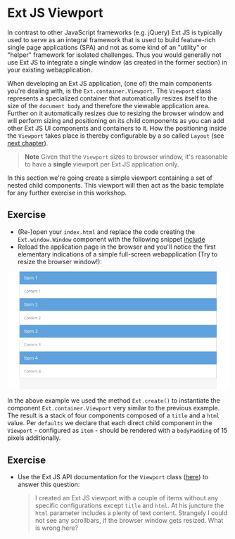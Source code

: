# Ext JS Viewport

In contrast to other JavaScript frameworks (e.g. jQuery) Ext JS is typically
used to serve as an integral framework that is used to build feature-rich single
page applications (SPA) and not as some kind of an "utility" or "helper"
framework for isolated challenges. Thus you would generally not use Ext JS to
integrate a single window (as created in the former section) in your existing
webapplication.

When developing an Ext JS application, (one of) the main components you're
dealing with, is the `Ext.container.Viewport`. The `Viewport` class represents a
specialized container that automatically resizes itself to the size of the
`document body` and therefore the viewable application area. Further on it
automatically resizes due to resizing the browser window and will perform sizing
and positioning on its child components as you can add other Ext JS UI components
and containers to it. How the positioning inside the `Viewport` takes place is
thereby configurable by a so called `Layout` (see [next chapter](../layouts/README.md)).

> **Note** Given that the `Viewport` sizes to browser window, it's reasonable to
           have a **single** viewport per Ext JS application only.

In this section we're going create a simple viewport containing a set of nested
child components. This viewport will then act as the basic template for any
further exercise in this workshop.

## Exercise

* (Re-)open your `index.html` and replace the code creating the `Ext.window.Window`
  component with the following snippet
  [include](../snippets/viewport-simple.js)
* Reload the application page in the browser and you'll notice the first
  elementary indications of a simple full-screen webapplication (Try to resize
  the browser window!):

![Simple viewport.](../assets/viewport-simple.png)

In the above example we used the method `Ext.create()` to instantiate the
component `Ext.container.Viewport` very similar to the previous example. The
result is a stack of four components composed of a `title` and a `html` value.
Per `defaults` we declare that each direct child component in the `Viewport` -
configured as `item` - should be rendered with a `bodyPadding` of 15 pixels
additionally.

## Exercise

* Use the Ext JS API documentation for the `Viewport` class ([here](http://docs.sencha.com/extjs/6.0/6.0.0-classic/#!/api/Ext.container.Viewport))
  to answer this question:
  > I created an Ext JS viewport with a couple of items without any specific
    configurations except `title` and `html`. At his juncture the `html`
    parameter includes a plenty of text content. Strangely I could not see any
    scrollbars, if the browser window gets resized. What is wrong here?
